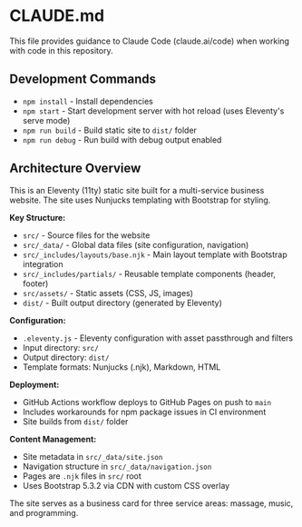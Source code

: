 # CLAUDE.md

This file provides guidance to Claude Code (claude.ai/code) when working with code in this repository.

## Development Commands

- `npm install` - Install dependencies
- `npm start` - Start development server with hot reload (uses Eleventy's serve mode)
- `npm run build` - Build static site to `dist/` folder
- `npm run debug` - Run build with debug output enabled

## Architecture Overview

This is an Eleventy (11ty) static site built for a multi-service business website. The site uses Nunjucks templating with Bootstrap for styling.

**Key Structure:**
- `src/` - Source files for the website
- `src/_data/` - Global data files (site configuration, navigation)
- `src/_includes/layouts/base.njk` - Main layout template with Bootstrap integration
- `src/_includes/partials/` - Reusable template components (header, footer)
- `src/assets/` - Static assets (CSS, JS, images)
- `dist/` - Built output directory (generated by Eleventy)

**Configuration:**
- `.eleventy.js` - Eleventy configuration with asset passthrough and filters
- Input directory: `src/`
- Output directory: `dist/`
- Template formats: Nunjucks (.njk), Markdown, HTML

**Deployment:**
- GitHub Actions workflow deploys to GitHub Pages on push to `main`
- Includes workarounds for npm package issues in CI environment
- Site builds from `dist/` folder

**Content Management:**
- Site metadata in `src/_data/site.json`
- Navigation structure in `src/_data/navigation.json` 
- Pages are `.njk` files in `src/` root
- Uses Bootstrap 5.3.2 via CDN with custom CSS overlay

The site serves as a business card for three service areas: massage, music, and programming.
